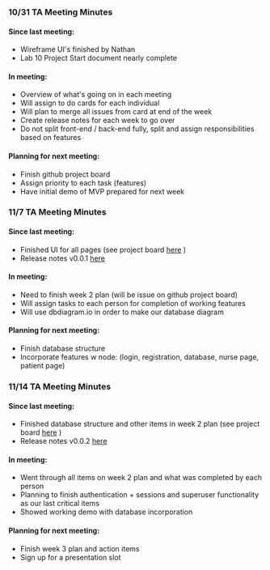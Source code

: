 ### 10/31 TA Meeting Minutes

#### Since last meeting:
- Wireframe UI's finished by Nathan
- Lab 10 Project Start document nearly complete

#### In meeting:
- Overview of what's going on in each meeting
- Will assign to do cards for each individual
- Will plan to merge all issues from card at end of the week
- Create release notes for each week to go over
- Do not split front-end / back-end fully, split and assign responsibilities based on features

#### Planning for next meeting:
- Finish github project board
- Assign priority to each task (features)
- Have initial demo of MVP prepared for next week



### 11/7 TA Meeting Minutes

#### Since last meeting:
- Finished UI for all pages (see project board [here](https://github.com/users/jackmckinstry/projects/2/views/1) )
- Release notes v0.0.1 [here](https://github.com/jackmckinstry/homecare-project/releases/tag/v0.0.1)

#### In meeting:
- Need to finish week 2 plan (will be issue on github project board)
- Will assign tasks to each person for completion of working features
- Will use dbdiagram.io in order to make our database diagram

#### Planning for next meeting:
- Finish database structure
- Incorporate features w node: (login, registration, database, nurse page, patient page)



### 11/14 TA Meeting Minutes

#### Since last meeting:
- Finished database structure and other items in week 2 plan (see project board [here](https://github.com/users/jackmckinstry/projects/2/views/1) )
- Release notes v0.0.2 [here](https://github.com/jackmckinstry/homecare-project/releases/tag/v0.0.2)

#### In meeting:
- Went through all items on week 2 plan and what was completed by each person
- Planning to finish authentication + sessions and superuser functionality as our last critical items
- Showed working demo with database incorporation

#### Planning for next meeting:
- Finish week 3 plan and action items
- Sign up for a presentation slot
